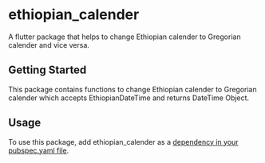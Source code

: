 # ethiopian_calender
A flutter package that helps to change Ethiopian calender to Gregorian calender and vice versa.

## Getting Started
This package contains functions to change  Ethiopian calender to Gregorian calender which accepts EthiopianDateTime and returns DateTime Object.

## Usage
To use this package, add ethiopian_calender as a [dependency in your pubspec.yaml file](https://flutter.dev/docs/development/packages-and-plugins/using-packages).